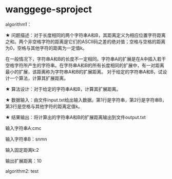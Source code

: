 # wanggege-sproject
algorithm1：

★ 问题描述：对于长度相同的两个字符串A和B，其距离定义为相应位置字符距离之和。两个非空格字符的距离是它们的ASCII码之差的绝对值；空格与空格的距离为0，空格与其他字符的距离为一定值k。

在一般情况下，字符串A和B的长度不一定相同。字符串A的扩展是在A中插入若干空格字符所产生的字符串。在字符串A和B的所有长度相同的扩展中，有一对距离最小的扩展，该距离称为字符串A和B的扩展距离。
对于给定的字符串A和B，试设计一个算法，计算其扩展距离。

★ 算法设计：对于给定的字符串A和B，计算其扩展距离。

★ 数据输入：由文件input.txt给出输入数据。第1行是字符串，第2行是字符串B，第3行是空格与其他字符的距离定值k。

★ 结果输出：将计算出的字符串A和B的扩展距离输出到文件output.txt

输入字符串A:cmc

输入字符串B：snmn 

输入固定距离k:2

输出扩展距离：10



algorithm2:
test
